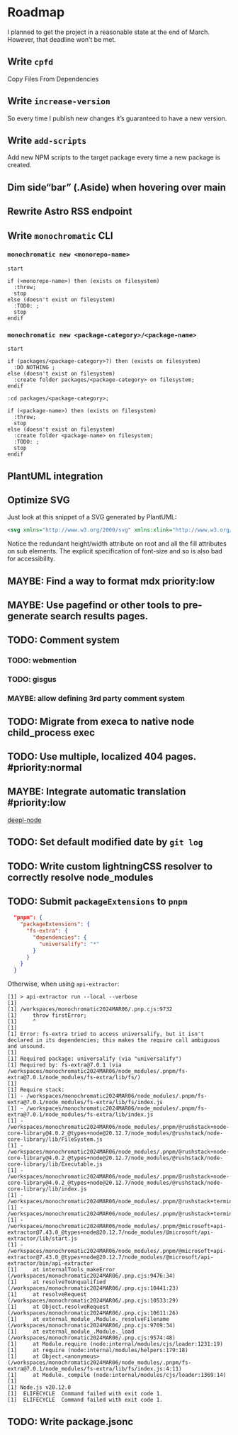 # Roadmap

I planned to get the project in a reasonable state at the end of March.
However, that deadline won’t be met.

## Write `cpfd`

Copy Files From Dependencies

## Write `increase-version`

So every time I publish new changes it’s guaranteed to have a new version.

## Write `add-scripts`

Add new NPM scripts to the target package every time a new package is created.

## Dim side“bar” (.Aside) when hovering over main

## Rewrite Astro RSS endpoint

## Write `monochromatic` CLI

### `monochromatic new <monorepo-name>`

```uml
start

if (<monorepo-name>) then (exists on filesystem)
  :throw;
  stop
else (doesn't exist on filesystem)
  :TODO: ;
  stop
endif
```

### `monochromatic new <package-category>/<package-name>`

```uml
start

if (packages/<package-category>?) then (exists on filesystem)
  :DO NOTHING ;
else (doesn't exist on filesystem)
  :create folder packages/<package-category> on filesystem;
endif

:cd packages/<package-category>;

if (<package-name>) then (exists on filesystem)
  :throw;
  stop
else (doesn't exist on filesystem)
  :create folder <package-name> on filesystem;
  :TODO: ;
  stop
endif
```

## PlantUML integration

## Optimize SVG

Just look at this snippet of a SVG generated by PlantUML:

```svg
<svg xmlns="http://www.w3.org/2000/svg" xmlns:xlink="http://www.w3.org/1999/xlink" contentStyleType="text/css" height="697px" preserveAspectRatio="none" style="width:5883px;height:697px;background:#FFFFFF;" version="1.1" viewBox="0 0 5883 697" width="5883px" zoomAndPan="magnify"><defs/><g><ellipse cx="2598.875" cy="20" fill="#222222" rx="10" ry="10" style="stroke:#222222;stroke-width:1.0;"/><rect fill="#F1F1F1" height="33.9688" rx="12.5" ry="12.5" style="stroke:#181818;stroke-width:0.5;" width="191" x="2503.375" y="98.4023"/><text fill="#000000" font-family="sans-serif" font-size="12" lengthAdjust="spacing" textLength="171" x="2513.375" y="119.541">redirect to duckduckgo.com</text><ellipse cx="2598.875" cy="171.8867" fill="none" rx="11" ry="11" style="stroke:#222222;stroke-width:1.0;"/><ellipse cx="2598.875" cy="171.8867" fill="#222222" rx="6" ry="6" style="stroke:#222222;stroke-width:1.0;"/><polygon fill="#F1F1F1" points="2586.875,50,2610.875,50,2622.875,62,2610.875,74,2586.875,74,2574.875,62,2586.875,50" style="stroke:#181818;stroke-width:0.5;"/><text fill="#000000" font-family="sans-serif" font-size="11" lengthAdjust="spacing" textLength="21" x="2602.875" y="84.2104">yes</text><text fill="#000000" font-family="sans-serif" font-size="11" lengthAdjust="spacing" textLength="13" x="2592.375" y="65.8081">q?</text><text fill="#000000" font-family="sans-serif" font-size="11" lengthAdjust="spacing" textLength="14" x="2622.875" y="59.4058">no</text><polygon fill="#F1F1F1"
```

Notice the redundant height/width attribute on root and all the fill attributes on sub elements.
The explicit specification of font-size and so is also bad for accessibility.

## MAYBE: Find a way to format mdx priority:low

## MAYBE: Use pagefind or other tools to pre-generate search results pages.

## TODO: Comment system

### TODO: webmention

### TODO: gisgus

### MAYBE: allow defining 3rd party comment system

## TODO: Migrate from execa to native node child_process exec

## TODO: Use multiple, localized 404 pages. #priority:normal

## MAYBE: Integrate automatic translation #priority:low

[deepl-node](https://github.com/DeepLcom/deepl-node)

## TODO: Set default modified date by `git log`

## TODO: Write custom lightningCSS resolver to correctly resolve node_modules

## TODO: Submit `packageExtensions` to `pnpm`

```json
  "pnpm": {
    "packageExtensions": {
      "fs-extra": {
        "dependencies": {
          "universalify": "*"
        }
      }
    }
  }
```

Otherwise, when using `api-extractor`:

```text
[1] > api-extractor run --local --verbose
[1]
[1] /workspaces/monochromatic2024MAR06/.pnp.cjs:9732
[1]     throw firstError;
[1]     ^
[1]
[1] Error: fs-extra tried to access universalify, but it isn't declared in its dependencies; this makes the require call ambiguous and unsound.
[1]
[1] Required package: universalify (via "universalify")
[1] Required by: fs-extra@7.0.1 (via /workspaces/monochromatic2024MAR06/node_modules/.pnpm/fs-extra@7.0.1/node_modules/fs-extra/lib/fs/)
[1]
[1] Require stack:
[1] - /workspaces/monochromatic2024MAR06/node_modules/.pnpm/fs-extra@7.0.1/node_modules/fs-extra/lib/fs/index.js
[1] - /workspaces/monochromatic2024MAR06/node_modules/.pnpm/fs-extra@7.0.1/node_modules/fs-extra/lib/index.js
[1] - /workspaces/monochromatic2024MAR06/node_modules/.pnpm/@rushstack+node-core-library@4.0.2_@types+node@20.12.7/node_modules/@rushstack/node-core-library/lib/FileSystem.js
[1] - /workspaces/monochromatic2024MAR06/node_modules/.pnpm/@rushstack+node-core-library@4.0.2_@types+node@20.12.7/node_modules/@rushstack/node-core-library/lib/Executable.js
[1] - /workspaces/monochromatic2024MAR06/node_modules/.pnpm/@rushstack+node-core-library@4.0.2_@types+node@20.12.7/node_modules/@rushstack/node-core-library/lib/index.js
[1] - /workspaces/monochromatic2024MAR06/node_modules/.pnpm/@rushstack+terminal@0.10.0_@types+node@20.12.7/node_modules/@rushstack/terminal/lib/NormalizeNewlinesTextRewriter.js
[1] - /workspaces/monochromatic2024MAR06/node_modules/.pnpm/@rushstack+terminal@0.10.0_@types+node@20.12.7/node_modules/@rushstack/terminal/lib/index.js
[1] - /workspaces/monochromatic2024MAR06/node_modules/.pnpm/@microsoft+api-extractor@7.43.0_@types+node@20.12.7/node_modules/@microsoft/api-extractor/lib/start.js
[1] - /workspaces/monochromatic2024MAR06/node_modules/.pnpm/@microsoft+api-extractor@7.43.0_@types+node@20.12.7/node_modules/@microsoft/api-extractor/bin/api-extractor
[1]     at internalTools_makeError (/workspaces/monochromatic2024MAR06/.pnp.cjs:9476:34)
[1]     at resolveToUnqualified (/workspaces/monochromatic2024MAR06/.pnp.cjs:10441:23)
[1]     at resolveRequest (/workspaces/monochromatic2024MAR06/.pnp.cjs:10533:29)
[1]     at Object.resolveRequest (/workspaces/monochromatic2024MAR06/.pnp.cjs:10611:26)
[1]     at external_module_.Module._resolveFilename (/workspaces/monochromatic2024MAR06/.pnp.cjs:9709:34)
[1]     at external_module_.Module._load (/workspaces/monochromatic2024MAR06/.pnp.cjs:9574:48)
[1]     at Module.require (node:internal/modules/cjs/loader:1231:19)
[1]     at require (node:internal/modules/helpers:179:18)
[1]     at Object.<anonymous> (/workspaces/monochromatic2024MAR06/node_modules/.pnpm/fs-extra@7.0.1/node_modules/fs-extra/lib/fs/index.js:4:11)
[1]     at Module._compile (node:internal/modules/cjs/loader:1369:14)
[1]
[1] Node.js v20.12.0
[1]  ELIFECYCLE  Command failed with exit code 1.
[1]  ELIFECYCLE  Command failed with exit code 1.
```

## TODO: Write package.jsonc
